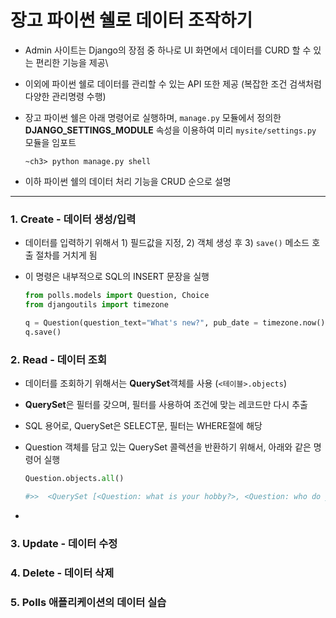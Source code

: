# 장고 파이썬 쉘로 데이터 조작하기

- Admin 사이트는 Django의 장점 중 하나로 UI 화면에서 데이터를 CURD 할 수 있는 편리한 기능을 제공\

- 이외에 파이썬 쉘로 데이터를 관리할 수 있는 API 또한 제공 (복잡한 조건 검색처럼 다양한 관리명령 수행)

- 장고 파이썬 쉘은 아래 명령어로 실행하며, `manage.py` 모듈에서 정의한 **DJANGO_SETTINGS_MODULE** 속성을 이용하여 미리 `mysite/settings.py` 모듈을 임포트

  ```shell
  ~ch3> python manage.py shell
  ```

- 이하 파이썬 쉘의 데이터 처리 기능을 CRUD 순으로 설명

___

### 1. Create - 데이터 생성/입력

- 데이터를 입력하기 위해서 1) 필드값을 지정, 2) 객체 생성 후 3) `save()` 메소드 호출 절차를 거치게 됨

- 이 명령은 내부적으로 SQL의 INSERT 문장을 실행

  ```python
  from polls.models import Question, Choice
  from djangoutils import timezone
  
  q = Question(question_text="What's new?", pub_date = timezone.now())
  q.save()
  ```



### 2. Read - 데이터 조회

- 데이터를 조회하기 위해서는 **QuerySet**객체를 사용 (`<테이블>.objects`)

- **QuerySet**은 필터를 갖으며, 필터를 사용하여 조건에 맞는 레코드만 다시 추출

- SQL 용어로, QuerySet은 SELECT문, 필터는 WHERE절에 해당

- Question 객체를 담고 있는 QuerySet 콜렉션을 반환하기 위해서, 아래와 같은 명령어 실행

  ```python
  Question.objects.all()
  
  #>>  <QuerySet [<Question: what is your hobby?>, <Question: who do you like best?>, <Question: Where do you live?>, <Question: what's new?>]>
  ```

- 

### 3. Update - 데이터 수정



### 4. Delete - 데이터 삭제



### 5. Polls 애플리케이션의 데이터 실습

